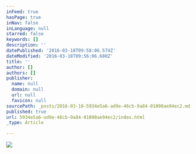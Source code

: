 ```yaml
---
inFeed: true
hasPage: true
inNav: false
inLanguage: null
starred: false
keywords: []
description: ''
datePublished: '2016-03-18T09:58:06.574Z'
dateModified: '2016-03-18T09:56:06.680Z'
title: ''
author: []
authors: []
publisher:
  name: null
  domain: null
  url: null
  favicon: null
sourcePath: _posts/2016-03-18-5934e5a6-ad9e-46cb-9a84-01090ae94ec2.md
published: true
url: 5934e5a6-ad9e-46cb-9a84-01090ae94ec2/index.html
_type: Article

---
```

![](https://the-grid-user-content.s3-us-west-2.amazonaws.com/c97f9a22-17a3-4b7f-8dc7-ec1adf4e8267.jpg)